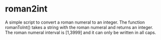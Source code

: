# roman2int
A simple script to convert a roman numeral to an integer. 
The function romanToInt() takes a string with the roman numeral and returns an integer. 
The roman numeral interval is [1,3999] and it can only be written in all caps.